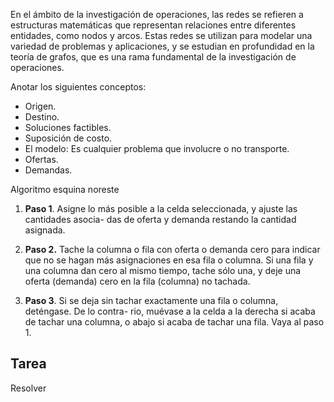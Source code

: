 En el ámbito de la investigación de operaciones, las redes se refieren a estructuras matemáticas que representan relaciones entre diferentes entidades, como nodos y arcos. Estas redes se utilizan para modelar una variedad de problemas y aplicaciones, y se estudian en profundidad en la teoría de grafos, que es una rama fundamental de la investigación de operaciones.

Anotar los siguientes conceptos:
- Origen.
- Destino.
- Soluciones factibles.
- Suposición de costo.
- El modelo: Es cualquier problema que involucre o no transporte.
- Ofertas.
- Demandas.

Algoritmo esquina noreste
1. **Paso 1**. Asigne lo más posible a la celda seleccionada, y ajuste las cantidades asocia- das de oferta y demanda restando la cantidad asignada.

2. **Paso 2.** Tache la columna o fila con oferta o demanda cero para indicar que no se hagan más asignaciones en esa fila o columna. Si una fila y una columna dan cero al mismo tiempo, tache sólo una, y deje una oferta (demanda) cero en la fila (columna) no tachada.

3. **Paso 3**. Si se deja sin tachar exactamente una fila o columna, deténgase. De lo contra- rio, muévase a la celda a la derecha si acaba de tachar una columna, o abajo si acaba de tachar una fila. Vaya al paso 1.

## Tarea
Resolver